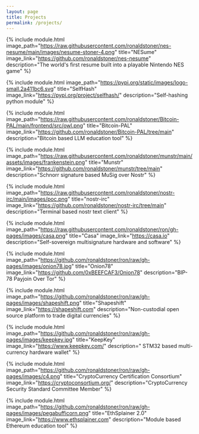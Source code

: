 ```yaml
---
layout: page
title: Projects
permalink: /projects/
---
```




{% include module.html image_path="https://raw.githubusercontent.com/ronaldstoner/nes-nesume/main/images/nesume-stoner-4.png" title="NESume" image_link="https://github.com/ronaldstoner/nes-nesume" description="The world's first resume built into a playable Nintendo NES game" %}


{% include module.html image_path="https://pypi.org/static/images/logo-small.2a411bc6.svg" title="SelfHash" image_link="https://pypi.org/project/selfhash/" description="Self-hashing python module" %}


{% include module.html image_path="https://raw.githubusercontent.com/ronaldstoner/Bitcoin-PAL/main/frontend/src/owl.png" title="Bitcoin-PAL" image_link="https://github.com/ronaldstoner/Bitcoin-PAL/tree/main" description="Bitcoin based LLM education tool" %}


{% include module.html image_path="https://raw.githubusercontent.com/ronaldstoner/munstr/main/assets/images/frankenstein.png" title="Munstr" image_link="https://github.com/ronaldstoner/munstr/tree/main" description="Schnorr signature based MuSig over Nostr" %}


{% include module.html image_path="https://raw.githubusercontent.com/ronaldstoner/nostr-irc/main/images/poc.png" title="nostr-irc" image_link="https://github.com/ronaldstoner/nostr-irc/tree/main" description="Terminal based nostr text client" %}


{% include module.html image_path="https://raw.githubusercontent.com/ronaldstoner/ron/gh-pages/images/casa.png" title="Casa" image_link="https://casa.io" description="Self-sovereign multisignature hardware and software" %}


{% include module.html image_path="https://github.com/ronaldstoner/ron/raw/gh-pages/images/onion78.jpg" title="Onion78" image_link="https://github.com/0xBEEFCAF3/Onion78" description="BIP-78 Payjoin Over Tor" %}


{% include module.html image_path="https://github.com/ronaldstoner/ron/raw/gh-pages/images/shapeshift.png" title="Shapeshift" image_link="https://shapeshift.com" description="Non-custodial open source platform to trade digital currencies" %}


{% include module.html image_path="https://github.com/ronaldstoner/ron/raw/gh-pages/images/keepkey.jpg" title="KeepKey" image_link="https://www.keepkey.com/" description=" STM32 based multi-currency hardware wallet" %}


{% include module.html image_path="https://github.com/ronaldstoner/ron/raw/gh-pages/images/c4.png" title="CryptoCurrency Certification Consortium" image_link="https://cryptoconsortium.org/" description="CryptoCurrency Security Standard Committee Member" %}


{% include module.html image_path="https://github.com/ronaldstoner/ron/raw/gh-pages/images/pegabufficorn.png" title="EthSplainer 2.0" image_link="https://www.ethsplainer.com" description="Module based Ethereum education tool" %}